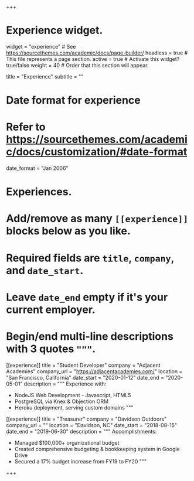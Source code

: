 +++
# Experience widget.
widget = "experience"  # See https://sourcethemes.com/academic/docs/page-builder/
headless = true  # This file represents a page section.
active = true  # Activate this widget? true/false
weight = 40  # Order that this section will appear.

title = "Experience"
subtitle = ""

# Date format for experience
#   Refer to https://sourcethemes.com/academic/docs/customization/#date-format
date_format = "Jan 2006"

# Experiences.
#   Add/remove as many `[[experience]]` blocks below as you like.
#   Required fields are `title`, `company`, and `date_start`.
#   Leave `date_end` empty if it's your current employer.
#   Begin/end multi-line descriptions with 3 quotes `"""`.
[[experience]]
  title = "Student Developer"
  company = "Adjacent Academies"
  company_url = "https://adjacentacademies.com/"
  location = "San Francisco, California"
  date_start = "2020-01-12"
  date_end = "2020-05-01"
  description = """
  Experience with:

  * NodeJS Web Development - Javascript, HTML5
  * PostgreSQL via Knex & Objection ORM
  * Heroku deployment, serving custom domains
  """

[[experience]]
  title = "Treasurer"
  company = "Davidson Outdoors"
  company_url = ""
  location = "Davidson, NC"
  date_start = "2018-08-15"
  date_end = "2019-06-30"
  description = """
  Accomplishments:

  * Managed $100,000+ organizational budget
  * Created comprehensive budgeting & bookkeeping system in Google Drive
  * Secured a 17% budget increase from FY19 to FY20
  """

+++
